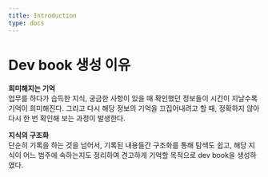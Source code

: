 ```yaml
---
title: Introduction
type: docs
---
```


# Dev book 생성 이유

**희미해지는 기억**  
업무를 하다가 습득한 지식, 궁금한 사항이 있을 때 확인했던 정보들이 시간이 지날수록 기억이 희미해진다. 그리고 다시 해당 정보의 기억을 끄집어내려고 할 때, 정확하지 않아 다시 한 번 확인해 보는 과정이 발생한다.

**지식의 구조화**  
단순히 기록을 하는 것을 넘어서, 기록된 내용들간 구조화를 통해 탐색도 쉽고, 해당 지식이 어느 범주에 속하는지도 정리하여 견고하게 기억할 목적으로 dev book을 생성하였다.